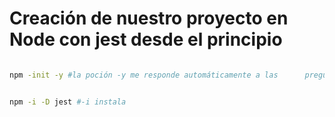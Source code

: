 # Creación de nuestro proyecto en **Node** con jest desde el principio

```bash

npm -init -y #la poción -y me responde automáticamente a las      preguntas de configuración.


npm -i -D jest #-i instala 

